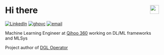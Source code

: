 <h1>Hi there <img src="https://github.com/TheDudeThatCode/TheDudeThatCode/blob/master/Assets/Hi.gif" width="29px" align="right"></h1> 

[![LinkedIn](https://img.shields.io/badge/LinkedIn-%F0%9F%91%8B-blue.svg)](https://www.linkedin.com/in/xiaoyuzhai)
[![ghpvc](https://komarev.com/ghpvc/?username=ryantd)](https://komarev.com/ghpvc/?username=ryantd)
[![email](https://img.shields.io/badge/mail-xy%20(at)%20%F0%9F%9A%80.kz-orange)]()

Machine Learning Engineer at [Qihoo 360](https://github.com/Qihoo360) working on DL/ML frameworks and MLSys 

Project author of [DGL Operator](https://github.com/Qihoo360/dgl-operator)

